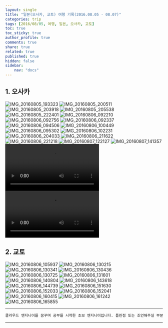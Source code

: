 ```yaml
---
layout: single
title: "일본(오사카, 교토) 여행 기록(2016.08.05 - 08.07)"
categories: trip
tags: [2016/08/05, 여행, 일본, 오사카, 교토]
toc: true
toc_sticky: true
author_profile: true
comments: true
share: true
related: true
published: true
hidden: false
sidebar: 
    nav: "docs"
---
```


## 1. 오사카

![IMG_20160805_193323](https://user-images.githubusercontent.com/124491456/226154628-077ec75f-e190-497c-ba11-c20acafd29a2.jpg)
![IMG_20160805_200511](https://user-images.githubusercontent.com/124491456/226154629-ca9fbb18-4717-4476-a4bc-3c406af5ff79.jpg)
![IMG_20160805_203918](https://user-images.githubusercontent.com/124491456/226154644-a77f08ce-2b08-458f-b946-fe7395d2b3e8.jpg)
![IMG_20160805_205538](https://user-images.githubusercontent.com/124491456/226154650-1366dd6e-f87e-4174-85b3-498b15bbca2b.jpg)
![IMG_20160805_222401](https://user-images.githubusercontent.com/124491456/226154655-4f228c54-3fbc-4ae4-aa46-69f911f002a0.jpg)
![IMG_20160806_092210](https://user-images.githubusercontent.com/124491456/226154668-42cef7e9-ffc6-43f7-b34b-b3531a5855fb.jpg)
![IMG_20160806_092756](https://user-images.githubusercontent.com/124491456/226154674-8634bf64-d6bf-473c-a126-eac74fc3691a.jpg)
![IMG_20160806_092337](https://user-images.githubusercontent.com/124491456/226154677-851c007e-cabc-424b-98d2-574e40532ab9.jpg)
![IMG_20160806_094506](https://user-images.githubusercontent.com/124491456/226154680-829bc623-2136-40bd-bf68-1a15e20dcb8a.jpg)
![IMG_20160806_100449](https://user-images.githubusercontent.com/124491456/226154684-a41b68b5-b157-4900-990d-b0d2f36d8879.jpg)
![IMG_20160806_095302](https://user-images.githubusercontent.com/124491456/226154689-21813877-bed2-4f89-91b3-372e372aa1df.jpg)
![IMG_20160806_102231](https://user-images.githubusercontent.com/124491456/226154695-f1f27cf3-d4af-4ab4-9913-751a9c0d68ed.jpg)
![IMG_20160806_204033](https://user-images.githubusercontent.com/124491456/226154716-4cbf289b-9268-4401-a291-d7db00c3cd36.jpg)
![IMG_20160806_211622](https://user-images.githubusercontent.com/124491456/226154718-a1148b87-f5ee-45f5-be94-46aede27068e.jpg)
![IMG_20160806_221218](https://user-images.githubusercontent.com/124491456/226154726-58b51815-b51f-43b5-81c4-92d93696e8f4.jpg)
![IMG_20160807_122127](https://user-images.githubusercontent.com/124491456/226154729-4a961331-aac8-4863-b73f-5a1a55948ca8.jpg)
![IMG_20160807_141357](https://user-images.githubusercontent.com/124491456/226154732-a77e1615-c65a-4040-a98b-87f0826a58ff.jpg)
<video src="https://user-images.githubusercontent.com/124491456/226154983-73363d87-d80a-49d1-9122-4bea617f00b8.mp4" controls="controls" style="max-width: 530px;">
</video>
<video src="https://user-images.githubusercontent.com/124491456/226155336-d7d9863d-ce9f-47e5-b118-cd85d0e816e3.mp4" controls="controls" style="max-width: 530px;">
</video>

## 2. 교토

![IMG_20160806_105937](https://user-images.githubusercontent.com/124491456/226154494-f323f94a-52e3-4ae4-89f0-7235b9d3220c.jpg)
![IMG_20160806_130215](https://user-images.githubusercontent.com/124491456/226154499-01a7810e-f990-4b01-892a-f73084abfda9.jpg)
![IMG_20160806_130341](https://user-images.githubusercontent.com/124491456/226154501-d0b528e8-243a-41f9-a2fd-a717126b0da7.jpg)
![IMG_20160806_130436](https://user-images.githubusercontent.com/124491456/226154503-54156dba-36ad-49d8-a130-00ca3031c136.jpg)
![IMG_20160806_130725](https://user-images.githubusercontent.com/124491456/226154517-e74a3c66-1d80-466e-adbc-674cdef220be.jpg)
![IMG_20160806_131601](https://user-images.githubusercontent.com/124491456/226154529-9960d111-4143-4219-9f44-e136edbd1b1e.jpg)
![IMG_20160806_140804](https://user-images.githubusercontent.com/124491456/226154533-d3bc3e36-2b00-4ad9-b203-395d22f91d1b.jpg)
![IMG_20160806_143618](https://user-images.githubusercontent.com/124491456/226154545-17cf5c2c-91f4-47ac-835b-94b62332b4a9.jpg)
![IMG_20160806_144739](https://user-images.githubusercontent.com/124491456/226154550-ead37231-564c-4867-b5ee-7b85a1d7fa54.jpg)
![IMG_20160806_151630](https://user-images.githubusercontent.com/124491456/226154580-e5e7fc4b-77c7-4a5f-971d-071b1b80dc01.jpg)
![IMG_20160806_152033](https://user-images.githubusercontent.com/124491456/226154585-5e565a8a-4098-4975-b8c7-7787e7055475.jpg)
![IMG_20160806_152041](https://user-images.githubusercontent.com/124491456/226154586-1ba57e2f-cfb2-4998-993f-df849989b0e6.jpg)
![IMG_20160806_160415](https://user-images.githubusercontent.com/124491456/226154593-3b583ef6-4640-4c0f-bef9-bad9495b5b59.jpg)
![IMG_20160806_161242](https://user-images.githubusercontent.com/124491456/226154597-ae54aec0-7d53-420e-92de-e7546263ba29.jpg)
![IMG_20160806_165855](https://user-images.githubusercontent.com/124491456/226154600-b36924ca-12d8-4e77-bc23-8d5495761053.jpg)

---

```bash
클라우드 엔지니어를 꿈꾸며 공부를 시작한 초보 엔지니어입니다. 틀린점 또는 조언해주실 부분이 있으시면 친절하게 댓글 부탁드립니다. 방문해 주셔서 감사합니다 :)
```

---

